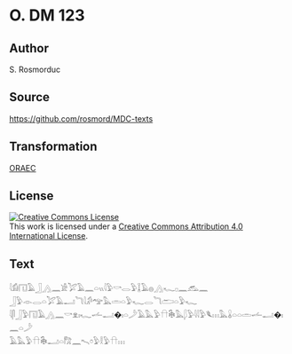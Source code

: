 # O. DM 123

## Author

S. Rosmorduc

## Source

https://github.com/rosmord/MDC-texts

## Transformation

[ORAEC](https://oraec.github.io/)

## License

<a rel="license" href="http://creativecommons.org/licenses/by/4.0/"><img alt="Creative Commons License" style="border-width:0" src="https://i.creativecommons.org/l/by/4.0/88x31.png" /></a><br />This work is licensed under a <a rel="license" href="http://creativecommons.org/licenses/by/4.0/">Creative Commons Attribution 4.0 International License</a>.

## Text

𓇋𓀁𓉔𓄿𓃀𓂻𓈖𓀀𓅯𓄿𓈖𓏏𓏭𓇋𓅱𓎡𓂋𓅱𓆼𓄿𓐍𓂻𓆑𓊪𓈖𓃹𓈖<br>
𓃀𓅱𓁹𓂋𓏏𓅯𓄿𓂝𓆓𓇋𓀔𓅠𓅓𓏛𓏏𓅱𓆑𓂋𓆓𓂧𓏏𓅱𓆑<br>
𓇋𓋴𓃀𓅱𓉔𓄿𓂻𓈖𓎡𓁷𓏤𓆑𓌡𓂝�𓏤𓏏𓌳𓄿𓅓𓅱𓎅𓇗𓅓𓆄𓅱𓇋𓇋𓅱𓆰𓏥𓅓𓏇𓏏𓏏𓏛𓌡𓂝�𓏤𓈖𓏏𓌳<br>
𓄿𓅓𓅱𓎅𓇗𓂝𓏏𓀗𓈖𓍇𓏌𓅱𓎛𓅱𓎅𓏥<br>
